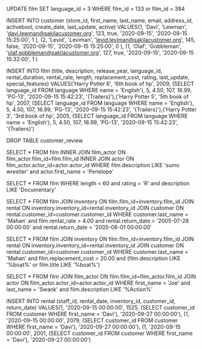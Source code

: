 UPDATE film SET language_id = 3
WHERE film_id = 133 or film_id = 384

INSERT INTO customer (store_id, first_name, last_name, email, address_id, activebool, create_date, last_update, active)
VALUES(1, 'Davi', 'Lewman', 'davi.lewman@sakilacustomer.org', 123, true, '2020-09-15', '2020-09-15 15:25:00', 1 ),
(2, 'Levid', 'Leviman', 'levid.leviman@sakilacustomer.org', 145, false, '2020-09-15', '2020-09-15 15:25:00', 0 ),
(1, 'Olaf', 'Gobbleman', 'olaf.gobbleman@sakilacustomer.org', 127, true, '2020-09-15', '2020-09-15 15:32:00', 1 )

INSERT INTO film (title, description, release_year, language_id, rental_duration, rental_rate, length, replacement_cost, rating, last_update, special_features)
VALUES('Harry Potter 6', '6th book of hp', 2009, (SELECT language_id FROM language WHERE name = 'English'), 5, 4.50, 107, 16.99, 'PG-13', '2020-09-15 15:42:23', '{Trailers}'),('Harry Potter 5', '5th book of hp', 2007, (SELECT language_id FROM language WHERE name = 'English'), 5, 4.50, 107, 16.99, 'PG-13', '2020-09-15 15:42:23', '{Trailers}'),('Harry Potter 3', '3rd book of hp', 2005, (SELECT language_id FROM language WHERE name = 'English'), 5, 4.50, 107, 16.99, 'PG-13', '2020-09-15 15:42:23', '{Trailers}')

DROP TABLE customer_review

SELECT * 
FROM film 
INNER JOIN film_actor ON film_actor.film_id=film.film_id
INNER JOIN actor ON film_actor.actor_id=actor.actor_id
WHERE film.description LIKE 'sumo wrestler' and actor.first_name = 'Penelope'

SELECT * 
FROM film 
WHERE length < 60 and rating = 'R' and description LIKE 'Documentary'


SELECT * 
FROM film 
JOIN inventory ON film.film_id=inventory.film_id
JOIN rental ON inventory.inventory_id=rental.inventory_id
JOIN customer ON rental.customer_id=customer.customer_id
WHERE customer.last_name = 'Mahan' and film.rental_rate > 4.00 and rental.return_date > '2005-07-28 00:00:00' and rental.return_date < '2005-08-01 00:00:00'   

SELECT * 
FROM film 
JOIN inventory ON film.film_id=inventory.film_id
JOIN rental ON inventory.inventory_id=rental.inventory_id
JOIN customer ON rental.customer_id=customer.customer_id
WHERE customer.last_name = 'Mahan' and film.replacement_cost > 20.00 and (film.description LIKE '%boat%' or film.title LIKE '%boat%')



SELECT *
FROM film 
JOIN film_actor ON film.film_id=film_actor.film_id
JOIN actor ON film_actor.actor_id=actor.actor_id
WHERE first_name = 'Joe'  and last_name = 'Swank' and film.description LIKE '%Action%'



INSERT INTO rental (staff_id, rental_date, inventory_id, customer_id, return_date)
VALUES(1, '2020-09-15 00:00:00', 1525, (SELECT customer_id FROM customer WHERE first_name = 'Davi'), '2020-09-27 00:00:00'),
(1, '2020-09-15 00:00:00', 2079, (SELECT customer_id FROM customer WHERE first_name = 'Davi'), '2020-09-27 00:00:00'),
(1, '2020-09-15 00:00:00', 2001, (SELECT customer_id FROM customer WHERE first_name = 'Davi'), '2020-09-27 00:00:00')

